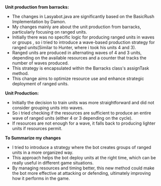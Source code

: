 **Unit production from barracks:**

-	The changes in Lasyabot.java are significantly based on the BasicRush Implementation by Damon.
-	My changes mainly are about the unit production from barracks, particularly focusing on ranged units.
- Initially there was no specific logic for producing ranged units in waves or groups , so i tried to introduce a wave-based production strategy for ranged units(Similar to Hunter, where i took his units 4 and 3).
- Ranged units are produced in alternating waves of 4 and 3 units, depending on the available resources and a counter that tracks the number of waves produced.
- This strategy is encapsulated within the Barracks class's assignTask method.
- This change aims to optimize resource use and enhance strategic deployment of ranged units.

**Unit Production:**
- Initially the decision to train units was more straightforward and did not consider grouping units into waves.
- So i tried checking if the resources are sufficient to produce an entire wave of ranged units (either 4 or 3 depending on the cycle).
- If resources are not enough for a wave, it falls back to producing lighter units if resources permit.

**To Summarize my changes**
- I tried to introduce a strategy where the bot creates groups of ranged units in a more organized way.
- This approach helps the bot deploy units at the right time, which can be really useful in different game situations.
- By managing resources and timing better, this new method could make the bot more effective at attacking or defending, ultimately improving how it performs in the game.
